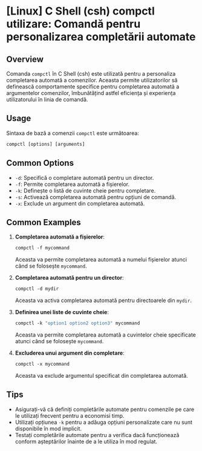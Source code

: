 # [Linux] C Shell (csh) compctl utilizare: Comandă pentru personalizarea completării automate

## Overview
Comanda `compctl` în C Shell (csh) este utilizată pentru a personaliza completarea automată a comenzilor. Aceasta permite utilizatorilor să definească comportamente specifice pentru completarea automată a argumentelor comenzilor, îmbunătățind astfel eficiența și experiența utilizatorului în linia de comandă.

## Usage
Sintaxa de bază a comenzii `compctl` este următoarea:

```csh
compctl [options] [arguments]
```

## Common Options
- `-d`: Specifică o completare automată pentru un director.
- `-f`: Permite completarea automată a fișierelor.
- `-k`: Definește o listă de cuvinte cheie pentru completare.
- `-s`: Activează completarea automată pentru opțiuni de comandă.
- `-x`: Exclude un argument din completarea automată.

## Common Examples
1. **Completarea automată a fișierelor**:
   ```csh
   compctl -f mycommand
   ```
   Aceasta va permite completarea automată a numelui fișierelor atunci când se folosește `mycommand`.

2. **Completarea automată pentru un director**:
   ```csh
   compctl -d mydir
   ```
   Aceasta va activa completarea automată pentru directoarele din `mydir`.

3. **Definirea unei liste de cuvinte cheie**:
   ```csh
   compctl -k "option1 option2 option3" mycommand
   ```
   Aceasta va permite completarea automată a cuvintelor cheie specificate atunci când se folosește `mycommand`.

4. **Excluderea unui argument din completare**:
   ```csh
   compctl -x mycommand
   ```
   Aceasta va exclude argumentul specificat din completarea automată.

## Tips
- Asigurați-vă că definiți completările automate pentru comenzile pe care le utilizați frecvent pentru a economisi timp.
- Utilizați opțiunea `-k` pentru a adăuga opțiuni personalizate care nu sunt disponibile în mod implicit.
- Testați completările automate pentru a verifica dacă funcționează conform așteptărilor înainte de a le utiliza în mod regulat.